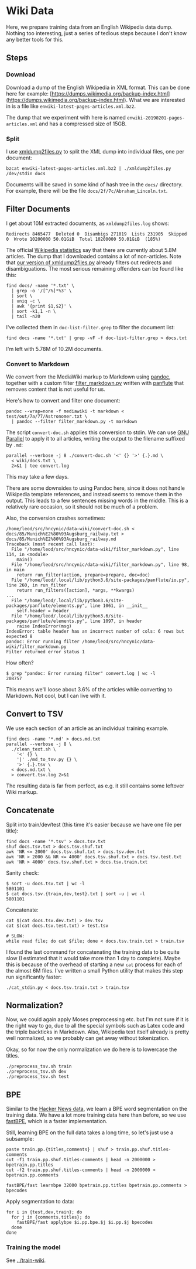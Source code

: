 # Wiki Data 
Here, we prepare training data from an English Wikipedia data dump.
Nothing too interesting, just a series of tedious steps because I don't know any better tools for this.

## Steps
### Download
Download a dump of the English Wikipedia in XML format.
This can be done here for example:
[https://dumps.wikimedia.org/backup-index.html](https://dumps.wikimedia.org/backup-index.html).
What we are interested in is a file like `enwiki-latest-pages-articles.xml.bz2`.

The dump that we experiment with here is named `enwiki-20190201-pages-articles.xml` and has a
compressed size of 15GB.

### Split
I use [xmldump2files.py](https://github.com/adamwulf/wikipedia2text/blob/master/xmldump2files.py) 
to split the XML dump into individual files, one per document:
```
bzcat enwiki-latest-pages-articles.xml.bz2 | ./xmldump2files.py /dev/stdin docs
```
Documents will be saved in some kind of hash tree in the `docs/` directory.
For example, there will be the file `docs/2f/7c/Abraham_Lincoln.txt`.

## Filter Documents
I get about 10M extracted documents, as `xmldump2files.log` shows:
```
Redirects 8465477  Deleted 0  Disambigs 271019  Lists 231905  Skipped 0  Wrote 10200000 50.01GiB  Total 10200000 50.01GiB  (185%)
```
The official
[Wikipedia statistics](https://en.wikipedia.org/wiki/Wikipedia:Size_of_Wikipedia#Annual_growth_rate_for_the_English_Wikipedia)
say that there are currently about 5.8M articles.
The dump that I downloaded contains a lot of non-articles.
Note that [our version of xmldump2files.py](xmldump2files.py) already filters out redirects and disambiguations.
The most serious remaining offenders can be found like this:
```
find docs/ -name '*.txt' \
  | grep -o '/[^/%]*%3' \
  | sort \
  | uniq -c \
  | awk '{print $1,$2}' \
  | sort -k1,1 -n \
  | tail -n20
```
I've collected them in `doc-list-filter.grep` to filter the document list:
```
find docs -name '*.txt' | grep -vF -f doc-list-filter.grep > docs.txt
```
I'm left with 5.78M of 10.2M documents.

### Convert to Markdown
We convert from the MediaWiki markup to Markdown using [pandoc](https://pandoc.org/),
together with a custom filter [filter_markdown.py](filter_markdown.py) written with
[panflute](http://scorreia.com/software/panflute/)
that removes content that is not useful for us.

Here's how to convert and filter one document:
```
pandoc --wrap=none -f mediawiki -t markdown < test/out/7a/77/Astronomer.txt \
  | pandoc --filter filter_markdown.py -t markdown
```
The script `convert-doc.sh` applies this conversion to stdin.
We can use [GNU Parallel](http://www.gnu.org/s/parallel) to apply it to all articles,
writing the output to the filename suffixed by `.md`:
```
parallel --verbose -j 8 ./convert-doc.sh '<' {} '>' {.}.md \
  < wiki/docs.txt \
  2>&1 | tee convert.log
```
This may take a few days.

There are some downsides to using Pandoc here, since it does not handle Wikipedia template
references, and instead seems to remove them in the output. This leads to a few sentences
missing words in the middle. This is a relatively rare occasion, so it should not be much
of a problem.

Also, the conversion crashes sometimes:
```
/home/leod/src/hncynic/data-wiki/convert-doc.sh < docs/85/Munich%E2%80%93Augsburg_railway.txt > docs/85/Munich%E2%80%93Augsburg_railway.md
Traceback (most recent call last):
  File "/home/leod/src/hncynic/data-wiki/filter_markdown.py", line 114, in <module>
    main()
  File "/home/leod/src/hncynic/data-wiki/filter_markdown.py", line 98, in main
    return run_filter(action, prepare=prepare, doc=doc)
  File "/home/leod/.local/lib/python3.6/site-packages/panflute/io.py", line 260, in run_filter
    return run_filters([action], *args, **kwargs)
...
  File "/home/leod/.local/lib/python3.6/site-packages/panflute/elements.py", line 1061, in __init__
    self.header = header
  File "/home/leod/.local/lib/python3.6/site-packages/panflute/elements.py", line 1097, in header
    raise IndexError(msg)
IndexError: table header has an incorrect number of cols: 6 rows but expected 8
pandoc: Error running filter /home/leod/src/hncynic/data-wiki/filter_markdown.py
Filter returned error status 1
```
How often?
```
$ grep "pandoc: Error running filter" convert.log | wc -l
208757
```
This means we'll loose about 3.6\% of the articles while converting to Markdown.
Not cool, but I can live with it.

## Convert to TSV
We use each section of an article as an individual training example.

```
find docs -name '*.md' > docs.md.txt
parallel --verbose -j 8 \
  ./clean_text.sh \
    '<' {} \
    '|' ./md_to_tsv.py {} \
    '>' {.}.tsv \
  < docs.md.txt \
  > convert.tsv.log 2>&1
```

The resulting data is far from perfect, as e.g. it still contains some leftover Wiki markup.

## Concatenate
Split into train/dev/test (this time it's easier because we have one file per title):
```
find docs -name '*.tsv' > docs.tsv.txt
shuf docs.tsv.txt > docs.tsv.shuf.txt
awk 'NR <= 2000' docs.tsv.shuf.txt > docs.tsv.dev.txt
awk 'NR > 2000 && NR <= 4000' docs.tsv.shuf.txt > docs.tsv.test.txt
awk 'NR > 4000' docs.tsv.shuf.txt > docs.tsv.train.txt
```
Sanity check:
```
$ sort -u docs.tsv.txt | wc -l
5801101
$ cat docs.tsv.{train,dev,test}.txt | sort -u | wc -l
5801101
```
Concatenate:
```
cat $(cat docs.tsv.dev.txt) > dev.tsv
cat $(cat docs.tsv.test.txt) > test.tsv

# SLOW:
while read file; do cat $file; done < docs.tsv.train.txt > train.tsv
```
I found the last command for concatenating the training data to be quite slow (I estimated
that it would take more than 1 day to complete). Maybe this is because of the overhead of
starting a new `cat` process for each of the almost 6M files. I've written a small Python
utility that makes this step run significantly faster:
```
./cat_stdin.py < docs.tsv.train.txt > train.tsv
```

## Normalization?
Now, we could again apply Moses preprocessing etc. but I'm not sure if it is the right way to go,
due to all the special symbols such as Latex code and the triple backticks in Markdown. Also,
Wikipedia text itself already is pretty well normalized, so we probably can get away without
tokenization.

Okay, so for now the only normalization we do here is to lowercase the titles.
```
./preprocess_tsv.sh train
./preprocess_tsv.sh dev
./preprocess_tsv.sh test
```

## BPE
Similar to the [Hacker News data](../data), we learn a BPE word segmentation on the training data.
We have a lot more training data here than before, so we use [fastBPE](https://github.com/glample/fastBPE),
which is a faster implementation.

Still, learning BPE on the full data takes a long time, so let's just use a subsample:
```
paste train.pp.{titles,comments} | shuf > train.pp.shuf.titles-comments
cut -f1 train.pp.shuf.titles-comments | head -n 2000000 > bpetrain.pp.titles
cut -f2 train.pp.shuf.titles-comments | head -n 2000000 > bpetrain.pp.comments

fastBPE/fast learnbpe 32000 bpetrain.pp.titles bpetrain.pp.comments > bpecodes
```
Apply segmentation to data:
```
for i in {test,dev,train}; do
  for j in {comments,titles}; do
    fastBPE/fast applybpe $i.pp.bpe.$j $i.pp.$j bpecodes
  done
done
```

### Training the model
See [../train-wiki](../train-wiki).

